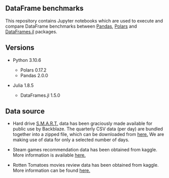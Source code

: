 ## DataFrame benchmarks

This repository contains Jupyter notebooks which are
used to execute and compare DataFrame benchmarks between
[Pandas](https://pandas.pydata.org/), [Polars](https://github.com/pola-rs/polars)
and [DataFrames.jl](https://github.com/JuliaData/DataFrames.jl) packages.

## Versions

- Python 3.10.6
    - Polars 0.17.2
    - Pandas 2.0.0

- Julia 1.8.5
    - DataFrames.jl 1.5.0

## Data source

- Hard drive [S.M.A.R.T.](http://ntfs.com/disk-monitor-smart-attributes.htm) data has been
graciously made available for public use by Backblaze. The quarterly CSV data (per day)
are bundled together into a zipped file, which can be downloaded from
[here.](https://www.backblaze.com/b2/hard-drive-test-data.html) We are making use of
data for only a selected number of days.

- Steam games recommendation data has been obtained from kaggle. More information
is available [here.](https://www.kaggle.com/datasets/antonkozyriev/game-recommendations-on-steam?select=recommendations.csv)

- Rotten Tomatoes movies review data has been obtained from kaggle. More information
can be found [here.](https://www.kaggle.com/datasets/stefanoleone992/rotten-tomatoes-movies-and-critic-reviews-dataset?select=rotten_tomatoes_critic_reviews.csv)